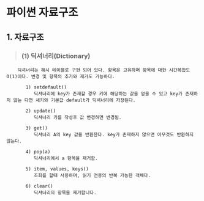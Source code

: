 # 파이썬 자료구조 

## 1. 자료구조
>   ### (1) 딕셔너리(Dictionary)
        딕셔너리는 해시 테이블로 구현 되어 있다. 항목은 고유하며 항목에 대한 시간복잡도 O(1)이다. 변경 및 항목의 추가와 제거도 가능하다.

           1) setdefault()
              딕셔너리에 key가 존재할 경우 키에 해당하는 값을 얻을 수 있고 key가 존재하지 않는 다면 새키와 기본값 default가 딕셔너리에 저장된다.       

           2) update()
              딕셔너리 키를 작성후 값 변경하면 변경됨.
           
           3) get()
              딕셔너리 A의 key 값을 반환한다. key가 존재하지 않으면 아무것도 반환하지 않는다.  
           
           4) pop(a)
              딕셔너리에서 a 항목을 제거함.

           5) item, values, keys()
              조회를 할때 사용하며, 읽기 전용의 반복 가능한 객체다.

           6) clear()
              딕셔너리의 항목을 제거합니다.